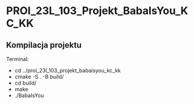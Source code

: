 # PROI_23L_103_Projekt_BabaIsYou_KC_KK

## Kompilacja projektu
Terminal:
* cd ../proi_23l_103_projekt_babaisyou_kc_kk
* cmake -S . -B build/
* cd build/
* make
* ./BabaIsYou